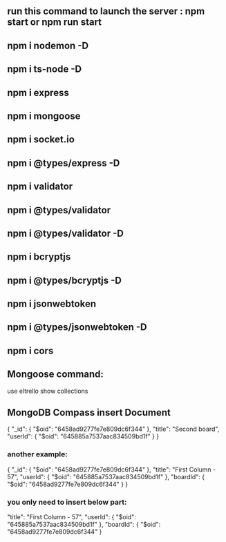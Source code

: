 ## run this command to launch the server : npm start or npm run start

## npm i nodemon -D

## npm i ts-node -D

## npm i express

## npm i mongoose

## npm i socket.io

## npm i @types/express -D

## npm i validator

## npm i @types/validator

## npm i @types/validator -D

## npm i bcryptjs

## npm i @types/bcryptjs -D

## npm i jsonwebtoken

## npm i @types/jsonwebtoken -D

## npm i cors

## Mongoose command:

use eltrello
show collections

## MongoDB Compass insert Document

{
"\_id": {
"$oid": "6458ad9277fe7e809dc6f344"
  },
  "title": "Second board",
  "userId": {
    "$oid": "645885a7537aac834509bd1f"
}
}

### another example:

{
"\_id": {
"$oid": "6458ad9277fe7e809dc6f344"
  },
  "title": "First Column - 57",
  "userId": {
    "$oid": "645885a7537aac834509bd1f"
},
"boardId": {
"$oid": "6458ad9277fe7e809dc6f344"
}
}

### you only need to insert below part:

"title": "First Column - 57",
"userId": {
"$oid": "645885a7537aac834509bd1f"
},
  "boardId": {
    "$oid": "6458ad9277fe7e809dc6f344"
}
